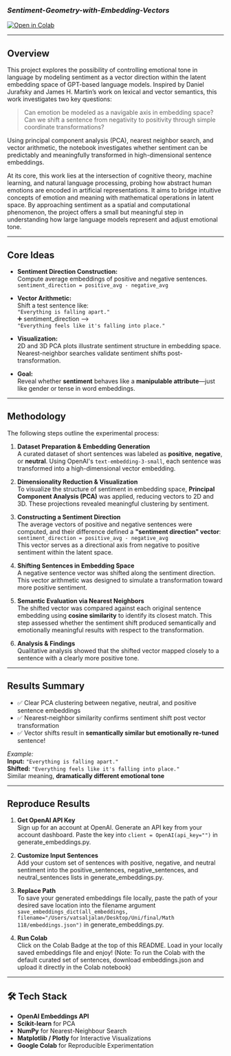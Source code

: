 ### *Sentiment-Geometry-with-Embedding-Vectors*

[![Open in Colab](https://colab.research.google.com/assets/colab-badge.svg)](https://colab.research.google.com/github/jalanvatsal/Sentiment-Geometry-with-Embedding-Vectors/blob/main/Sentiment_Geometry_with_Embedding_Vectors.ipynb)

---

## Overview

This project explores the possibility of controlling emotional tone in language by modeling sentiment as a vector direction within the latent embedding space of GPT-based language models. Inspired by Daniel Jurafsky and James H. Martin’s work on lexical and vector semantics, this work investigates two key questions:

> Can emotion be modeled as a navigable axis in embedding space?
> Can we shift a sentence from negativity to positivity through simple coordinate transformations?

Using principal component analysis (PCA), nearest neighbor search, and vector arithmetic, the notebook investigates whether sentiment can be predictably and meaningfully transformed in high-dimensional sentence embeddings.

At its core, this work lies at the intersection of cognitive theory, machine learning, and natural language processing, probing how abstract human emotions are encoded in artificial representations. It aims to bridge intuitive concepts of emotion and meaning with mathematical operations in latent space. By approaching sentiment as a spatial and computational phenomenon, the project offers a small but meaningful step in understanding how large language models represent and adjust emotional tone.

---

## Core Ideas

- **Sentiment Direction Construction:**  
  Compute average embeddings of positive and negative sentences.  
  `sentiment_direction = positive_avg - negative_avg`

- **Vector Arithmetic:**  
  Shift a test sentence like:  
  `"Everything is falling apart."`  
  ➕ sentiment_direction ⟶  
  `"Everything feels like it's falling into place."`

- **Visualization:**  
  2D and 3D PCA plots illustrate sentiment structure in embedding space.  
  Nearest-neighbor searches validate sentiment shifts post-transformation.

- **Goal:**  
  Reveal whether **sentiment** behaves like a **manipulable attribute**—just like gender or tense in word embeddings.

---

## Methodology

The following steps outline the experimental process:

1. **Dataset Preparation & Embedding Generation**  
   A curated dataset of short sentences was labeled as **positive**, **negative**, or **neutral**. Using OpenAI's `text-embedding-3-small`, each sentence was transformed into a high-dimensional vector embedding.

2. **Dimensionality Reduction & Visualization**  
   To visualize the structure of sentiment in embedding space, **Principal Component Analysis (PCA)** was applied, reducing vectors to 2D and 3D. These projections revealed meaningful clustering by sentiment.

3. **Constructing a Sentiment Direction**  
   The average vectors of positive and negative sentences were computed, and their difference defined a **"sentiment direction" vector**:  
   `sentiment_direction = positive_avg - negative_avg`  
   This vector serves as a directional axis from negative to positive sentiment within the latent space.

4. **Shifting Sentences in Embedding Space**  
   A negative sentence vector was shifted along the sentiment direction. This vector arithmetic was designed to simulate a transformation toward more positive sentiment.

5. **Semantic Evaluation via Nearest Neighbors**  
   The shifted vector was compared against each original sentence embedding using **cosine similarity** to identify its closest match. This step assessed whether the sentiment shift produced semantically and emotionally meaningful results with respect to the transformation.

6. **Analysis & Findings**  
   Qualitative analysis showed that the shifted vector mapped closely to a sentence with a clearly more positive tone.

---

## Results Summary

- ✅ Clear PCA clustering between negative, neutral, and positive sentence embeddings
- ✅ Nearest-neighbor similarity confirms sentiment shift post vector transformation
- ✅ Vector shifts result in **semantically similar but emotionally re-tuned** sentence!

*Example:*  
**Input:** `"Everything is falling apart."`  
**Shifted:** `"Everything feels like it's falling into place."`  
Similar meaning, **dramatically different emotional tone**

---

## Reproduce Results

1. **Get OpenAI API Key**  
   Sign up for an account at OpenAI. Generate an API key from your account dashboard. Paste the key into `client = OpenAI(api_key="")` in generate_embeddings.py.

2. **Customize Input Sentences**  
   Add your custom set of sentences with positive, negative, and neutral sentiment into the positive_sentences, negative_sentences, and neutral_sentences lists in generate_embeddings.py.

3. **Replace Path**  
   To save your generated embeddings file locally, paste the path of your desired save location into the filename argument `save_embeddings_dict(all_embeddings, filename="/Users/vatsaljalan/Desktop/Uni/final/Math 118/embeddings.json")` in generate_embeddings.py.

1. **Run Colab**  
   Click on the Colab Badge at the top of this README. Load in your locally saved embeddings file and enjoy!
   (Note: To run the Colab with the default curated set of sentences, download embeddings.json and upload it directly in the Colab notebook)
   
---

## 🛠 Tech Stack

- **OpenAI Embeddings API**
- **Scikit-learn** for PCA
- **NumPy** for Nearest-Neighbour Search
- **Matplotlib / Plotly** for Interactive Visualizations
- **Google Colab** for Reproducible Experimentation
